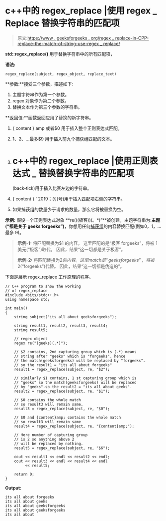 # c++中的 regex_replace |使用 regex _ Replace 替换字符串的匹配项

> 原文:[https://www . geeksforgeeks . org/regex _ replace-in-CPP-replace-the-match-of-string-use-regex _ replace/](https://www.geeksforgeeks.org/regex_replace-in-cpp-replace-the-match-of-a-string-using-regex_replace/)

**std::regex_replace()** 用于替换字符串中的所有匹配项，

**语法:**

```
regex_replace(subject, regex_object, replace_text)

```

**参数:**接受三个参数，描述如下:

1.  主题字符串作为第一个参数。
2.  regex 对象作为第二个参数。
3.  替换文本作为第三个参数的字符串。

**返回值:**函数返回应用了替换的新字符串。

1.  { content } amp 或者$0 用于插入整个正则表达式匹配。
2.  $1、$2、…最多$9 用于插入前九个捕获组匹配的文本。
3.  # c++中的 regex_replace |使用正则表达式 _ 替换替换字符串的匹配项

    (back-tick)用于插入比赛左边的字符串。
4.  { content } ' 2019；(引号)用于插入匹配项右侧的字符串。
5.  如果捕获组的数量少于请求的数量，那么它将被替换为空。

**示例:**
假设一个正则表达式对象 **re(((极客))(。*)”**被创建，主题字符串为:**主题(“都是关于 geeks forgeeks”)**，你想用任何[捕获组](https://www.geeksforgeeks.org/smatch-regex-regular-expressions-in-c/)的内容替换匹配(例如$0，$1，…最多 9)。

> **示例-1:**
> 将匹配替换为$1 的内容。
> 这里匹配的是“极客 forgeeks”，将被 1 美元(“极客”)取代。
> 因此，结果“这一切都是关于极客”。
> 
> **示例-2:**
> 将匹配替换为$2 的内容。
> 这里 match 是“geeksforgeeks”，将被$ 2(“forgeeks”)代替。
> 因此，结果“这一切都是伪造的”。

下面是展示 regex_replace 工作原理的程序。

```
// C++ program to show the working
// of regex_replace
#include <bits/stdc++.h>
using namespace std;

int main()
{
    string subject("its all about geeksforgeeks");

    string result1, result2, result3, result4;
    string result5;

    // regex object
    regex re("(geeks)(.*)");

    // $2 contains, 2nd capturing group which is (.*) means
    // string after "geeks" which is "forgeeks". hence
    // the match(geeksforgeeks) will be replaced by "forgeeks".
    // so the result1 = "its all about forgeeks"
    result1 = regex_replace(subject, re, "$2");

    // similarly $1 contains, 1 st capturing group which is
    // "geeks" so the match(geeksforgeeks) will be replaced
    // by "geeks".so the result2 = "its all about geeks".
    result2 = regex_replace(subject, re, "$1");

    // $0 contains the whole match
    // so result3 will remain same.
    result3 = regex_replace(subject, re, "$0");

    // $0 and {content}amp; contains the whole match
    // so result3 will remain same
    result4 = regex_replace(subject, re, "{content}amp;");

    // Here number of capturing group
    // is 2 so anything above 2
    // will be replaced by nothing.
    result5 = regex_replace(subject, re, "$6");

    cout << result1 << endl << result2 << endl;
    cout << result3 << endl << result4 << endl
         << result5;

    return 0;
}
```

**Output:**

```
its all about forgeeks
its all about geeks
its all about geeksforgeeks
its all about geeksforgeeks
its all about

```
